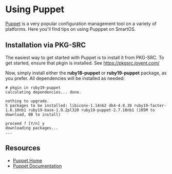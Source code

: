 # Using Puppet

[Puppet](http://puppetlabs.com/) is a very popular configuration
management tool on a variety of platforms. Here you'll find tips on
using Pupppet on SmartOS.

## Installation via PKG-SRC

The easiest way to get started with Puppet is to install it from
PKG-SRC. To get started, ensure that pkgin is installed. See
<https://pkgsrc.joyent.com/>

Now, simply install either the **ruby18-puppet** or **ruby19-puppet**
package, as you prefer. All dependencies will be installed as needed:

<!-- markdownlint-disable line-length -->

    # pkgin in ruby19-puppet
    calculating dependencies... done.

    nothing to upgrade.
    5 packages to be installed: libiconv-1.14nb2 db4-4.8.30 ruby19-facter-1.6.10nb1 ruby19-base-1.9.2pl320 ruby19-puppet-2.7.18nb1 (105M to download, 0B to install)

    proceed ? [Y/n] y
    downloading packages...
    ...

<!-- markdownlint-enable line-length -->

## Resources

- [Puppet Home](http://puppetlabs.com/)
- [Puppet Documentation](http://docs.puppetlabs.com/puppet/)
